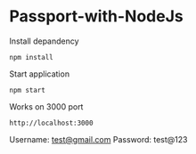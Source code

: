 # Passport-with-NodeJs

Install depandency

`npm install`

Start application

`npm start`

Works on 3000 port

`http://localhost:3000`

Username: test@gmail.com
Password: test@123

